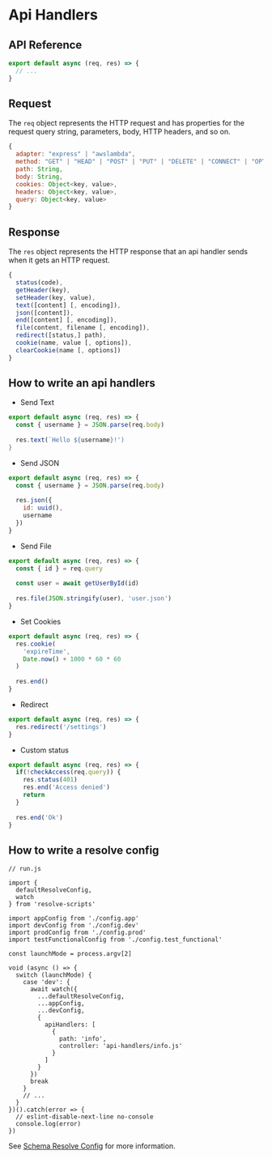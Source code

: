 # Api Handlers

## API Reference

```js
export default async (req, res) => {
  // ...
}
```

## Request

The `req` object represents the HTTP request and has properties for the request query string, parameters, body, HTTP headers, and so on.

```js
{
  adapter: "express" | "awslambda",
  method: "GET" | "HEAD" | "POST" | "PUT" | "DELETE" | "CONNECT" | "OPTIONS" | "TRACE" | "PATCH",
  path: String,
  body: String,
  cookies: Object<key, value>,
  headers: Object<key, value>,
  query: Object<key, value>
}
```

## Response

The `res` object represents the HTTP response that an api handler sends when it gets an HTTP request.

```js
{
  status(code),
  getHeader(key),
  setHeader(key, value),
  text([content] [, encoding]),
  json([content]),
  end([content] [, encoding]),
  file(content, filename [, encoding]),
  redirect([status,] path),
  cookie(name, value [, options]),
  clearCookie(name [, options])
}
```

## How to write an api handlers

* Send Text

```js
export default async (req, res) => {
  const { username } = JSON.parse(req.body)
  
  res.text(`Hello ${username}!')
}
```

* Send JSON

```js
export default async (req, res) => {
  const { username } = JSON.parse(req.body)
    
  res.json({
    id: uuid(),
    username
  })
}
```

* Send File

```js
export default async (req, res) => {
  const { id } = req.query
  
  const user = await getUserById(id) 
  
  res.file(JSON.stringify(user), 'user.json')
}
```

* Set Cookies

```js
export default async (req, res) => {
  res.cookie(
    'expireTime',
    Date.now() + 1000 * 60 * 60
  )
  
  res.end()
}
```

* Redirect

```js
export default async (req, res) => {
  res.redirect('/settings')
}
```

* Custom status

```js
export default async (req, res) => {
  if(!checkAccess(req.query)) {
    res.status(401)
    res.end('Access denied')
    return
  }
  
  res.end('Ok')
}
```

## How to write a resolve config

```
// run.js

import {
  defaultResolveConfig,
  watch
} from 'resolve-scripts'

import appConfig from './config.app'
import devConfig from './config.dev'
import prodConfig from './config.prod'
import testFunctionalConfig from './config.test_functional'

const launchMode = process.argv[2]

void (async () => {
  switch (launchMode) {
    case 'dev': {
      await watch({
        ...defaultResolveConfig,
        ...appConfig,
        ...devConfig,
        {
          apiHandlers: [
            {
              path: 'info',
              controller: 'api-handlers/info.js'
            } 
          ]
        }
      })
      break
    }
    // ...
  }  
})().catch(error => {
  // eslint-disable-next-line no-console
  console.log(error)
})
```

See [Schema Resolve Config](../packages/core/resolve-scripts/configs/schema.resolve.config.json) for more information.